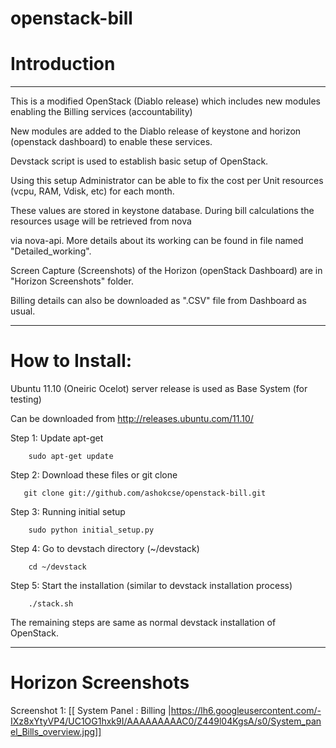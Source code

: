 openstack-bill
==============

Introduction 
=============
----------------------------------------------------------------------------------------------------------------------
This is a modified OpenStack (Diablo release) which includes new modules enabling the Billing services (accountability)  

New modules are added to the Diablo release of keystone and horizon (openstack dashboard) to enable these services.

Devstack script is used to establish basic setup of OpenStack. 



Using this setup Administrator can be able to fix the cost per Unit resources (vcpu, RAM, Vdisk, etc) for each month. 

These values are stored in keystone database. During bill calculations the resources usage will be retrieved from nova 

via nova-api. More details about its working can be found in file named "Detailed_working".


Screen Capture (Screenshots) of the Horizon (openStack Dashboard) are in "Horizon Screenshots" folder.

Billing details can also be downloaded as ".CSV" file from Dashboard as usual. 

-----------------------------------------------------------------------------------------------------------------------

How to Install:
===============

Ubuntu 11.10 (Oneiric Ocelot) server release is used as Base System (for testing) 

Can be downloaded from http://releases.ubuntu.com/11.10/

Step 1: Update apt-get

        sudo apt-get update
        
Step 2: Download these files or git clone 

       git clone git://github.com/ashokcse/openstack-bill.git
       
Step 3: Running initial setup

        sudo python initial_setup.py
        
Step 4: Go to devstach directory (~/devstack)

        cd ~/devstack
        
Step 5: Start the installation (similar to devstack installation process)

        ./stack.sh
        
The remaining steps are same as  normal devstack installation of OpenStack.

------------------------------------------------------------------------------------------------------------------------

Horizon Screenshots
===================

Screenshot 1: [[ System Panel : Billing |https://lh6.googleusercontent.com/-IXz8xYtyVP4/UC1OG1hxk9I/AAAAAAAAAC0/Z449l04KgsA/s0/System_panel_Bills_overview.jpg]]
